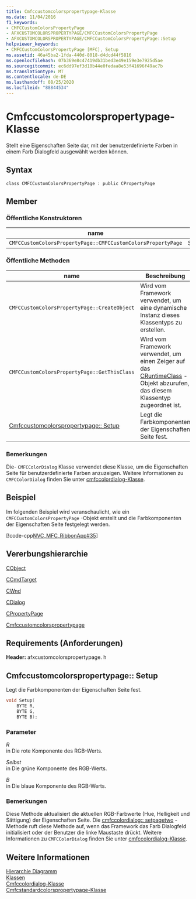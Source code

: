 ```yaml
---
title: Cmfccustomcolorspropertypage-Klasse
ms.date: 11/04/2016
f1_keywords:
- CMFCCustomColorsPropertyPage
- AFXCUSTOMCOLORSPROPERTYPAGE/CMFCCustomColorsPropertyPage
- AFXCUSTOMCOLORSPROPERTYPAGE/CMFCCustomColorsPropertyPage::Setup
helpviewer_keywords:
- CMFCCustomColorsPropertyPage [MFC], Setup
ms.assetid: 46a45ba2-1fda-440d-8018-d4dcd44f5816
ms.openlocfilehash: 07b369e8c47419db31bed3e49e159e3e7925d5ae
ms.sourcegitcommit: ec6dd97ef3d10b44e0fedaa8e53f41696f49ac7b
ms.translationtype: MT
ms.contentlocale: de-DE
ms.lasthandoff: 08/25/2020
ms.locfileid: "88844534"
---
```

# <a name="cmfccustomcolorspropertypage-class"></a>Cmfccustomcolorspropertypage-Klasse

Stellt eine Eigenschaften Seite dar, mit der benutzerdefinierte Farben in einem Farb Dialogfeld ausgewählt werden können.

## <a name="syntax"></a>Syntax

```
class CMFCCustomColorsPropertyPage : public CPropertyPage
```

## <a name="members"></a>Member

### <a name="public-constructors"></a>Öffentliche Konstruktoren

|name|Beschreibung|
|-|-|
|`CMFCCustomColorsPropertyPage::CMFCCustomColorsPropertyPage`|Standardkonstruktor|

### <a name="public-methods"></a>Öffentliche Methoden

|name|Beschreibung|
|-|-|
|`CMFCCustomColorsPropertyPage::CreateObject`|Wird vom Framework verwendet, um eine dynamische Instanz dieses Klassentyps zu erstellen.|
|`CMFCCustomColorsPropertyPage::GetThisClass`|Wird vom Framework verwendet, um einen Zeiger auf das [CRuntimeClass](../../mfc/reference/cruntimeclass-structure.md) -Objekt abzurufen, das diesem Klassentyp zugeordnet ist.|
|[Cmfccustomcolorspropertypage:: Setup](#setup)|Legt die Farbkomponenten der Eigenschaften Seite fest.|

### <a name="remarks"></a>Bemerkungen

Die- `CMFCColorDialog` Klasse verwendet diese Klasse, um die Eigenschaften Seite für benutzerdefinierte Farben anzuzeigen. Weitere Informationen zu `CMFCColorDialog` finden Sie unter [cmfccolordialog-Klasse](../../mfc/reference/cmfccolordialog-class.md).

## <a name="example"></a>Beispiel

Im folgenden Beispiel wird veranschaulicht, wie ein `CMFCCustomColorsPropertyPage` -Objekt erstellt und die Farbkomponenten der Eigenschaften Seite festgelegt werden.

[!code-cpp[NVC_MFC_RibbonApp#35](../../mfc/reference/codesnippet/cpp/cmfccustomcolorspropertypage-class_1.cpp)]

## <a name="inheritance-hierarchy"></a>Vererbungshierarchie

[CObject](../../mfc/reference/cobject-class.md)

[CCmdTarget](../../mfc/reference/ccmdtarget-class.md)

[CWnd](../../mfc/reference/cwnd-class.md)

[CDialog](../../mfc/reference/cdialog-class.md)

[CPropertyPage](../../mfc/reference/cpropertypage-class.md)

[Cmfccustomcolorspropertypage](../../mfc/reference/cmfccustomcolorspropertypage-class.md)

## <a name="requirements"></a>Requirements (Anforderungen)

**Header:** afxcustomcolorspropertypage. h

## <a name="cmfccustomcolorspropertypagesetup"></a><a name="setup"></a> Cmfccustomcolorspropertypage:: Setup

Legt die Farbkomponenten der Eigenschaften Seite fest.

```cpp
void Setup(
    BYTE R,
    BYTE G,
    BYTE B);
```

### <a name="parameters"></a>Parameter

*R*\
in Die rote Komponente des RGB-Werts.

*Selbst*\
in Die grüne Komponente des RGB-Werts.

*B*\
in Die blaue Komponente des RGB-Werts.

### <a name="remarks"></a>Bemerkungen

Diese Methode aktualisiert die aktuellen RGB-Farbwerte (Hue, Helligkeit und Sättigung) der Eigenschaften Seite. Die [cmfccolordialog:: setpagetwo](../../mfc/reference/cmfccolordialog-class.md#setpagetwo) -Methode ruft diese Methode auf, wenn das Framework das Farb Dialogfeld initialisiert oder der Benutzer die linke Maustaste drückt. Weitere Informationen zu `CMFCColorDialog` finden Sie unter [cmfccolordialog-Klasse](../../mfc/reference/cmfccolordialog-class.md).

## <a name="see-also"></a>Weitere Informationen

[Hierarchie Diagramm](../../mfc/hierarchy-chart.md)<br/>
[Klassen](../../mfc/reference/mfc-classes.md)<br/>
[Cmfccolordialog-Klasse](../../mfc/reference/cmfccolordialog-class.md)<br/>
[Cmfcstandardcolorspropertypage-Klasse](../../mfc/reference/cmfcstandardcolorspropertypage-class.md)
